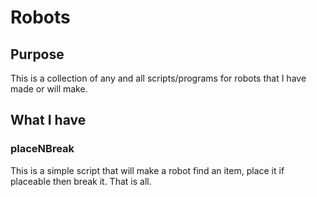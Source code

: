 # Robots
## Purpose
This is a collection of any and all scripts/programs for robots that I have made or will make.

## What I have
### placeNBreak
This is a simple script that will make a robot find an item, place it if placeable then break it. That is all.